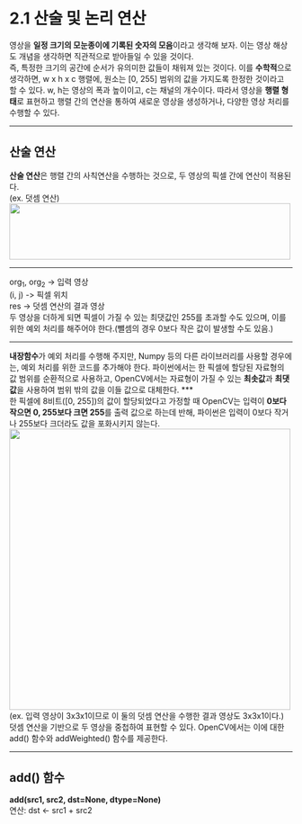 # 2.1 산술 및 논리 연산
영상을 **일정 크기의 모눈종이에 기록된 숫자의 모음**이라고 생각해 보자. 이는 영상 해상도 개념을 생각하면 직관적으로 받아들일 수 있을 것이다.      
즉, 특정한 크기의 공간에 순서가 유의미한 값들이 채워져 있는 것이다. 이를 **수학적**으로 생각하면, w x h x c 행렬에, 원소는 [0, 255] 범위의 값을 가지도록 한정한 것이라고 할 수 있다.
w, h는 영상의 폭과 높이이고, c는 채널의 개수이다. 따라서 영상을 **행렬 형태**로 표현하고 행렬 간의 연산을 통하여 새로운 영상을 생성하거나, 다양한 영상 처리를 수행할 수 있다.       
***
## 산술 연산
**산술 연산**은 행렬 간의 사칙연산을 수행하는 것으로, 두 영상의 픽셀 간에 연산이 적용된다.            
(ex. 덧셈 연산)       
<img src="https://user-images.githubusercontent.com/81175672/178151353-b21d9486-eeb0-4174-acf1-943e00a553bb.JPG"  width="500" height="100"/>            
***
org<sub>1</sub>, org<sub>2</sub> -> 입력 영상               
(i, j) -> 픽셀 위치             
res -> 덧셈 연산의 결과 영상                   
두 영상을 더하게 되면 픽셀이 가질 수 있는 최댓값인 255를 초과할 수도 있으며, 이를 위한 예외 처리를 해주어야 한다.(뺄셈의 경우 0보다 작은 값이 발생할 수도 있음.)      
***
**내장함수**가 예외 처리를 수행해 주지만, Numpy 등의 다른 라이브러리를 사용할 경우에는, 예외 처리를 위한 코드를 추가해야 한다.
파이썬에서는 한 픽셀에 할당된 자료형의 값 범위를 순환적으로 사용하고, OpenCV에서는 자료형이 가질 수 있는 **최솟값**과 **최댓값**을 사용하여 범위 밖의 값을 이들 값으로 대체한다.   ***  
한 픽셀에 8비트([0, 255])의 값이 할당되었다고 가정할 때 OpenCV는 입력이 **0보다 작으면 0, 255보다 크면 255**를 출력 값으로 하는데 반해, 
파이썬은 입력이 0보다 작거나 255보다 크더라도 값을 포화시키지 않는다.          
<img src="https://user-images.githubusercontent.com/81175672/178172415-a3cf0a5d-d459-4300-b7ab-af108e3732d2.jpg"  width="500" height="500"/>                    
(ex. 입력 영상이 3x3x1이므로 이 둘의 덧셈 연산을 수행한 결과 영상도 3x3x1이다.)       
덧셈 연산을 기반으로 두 영상을 중첩하여 표현할 수 있다. OpenCV에서는 이에 대한 add() 함수와 addWeighted() 함수를 제공한다.         
***
## add() 함수
**add(src1, src2, dst=None, dtype=None)**         
연산: dst <- src1 + src2             

